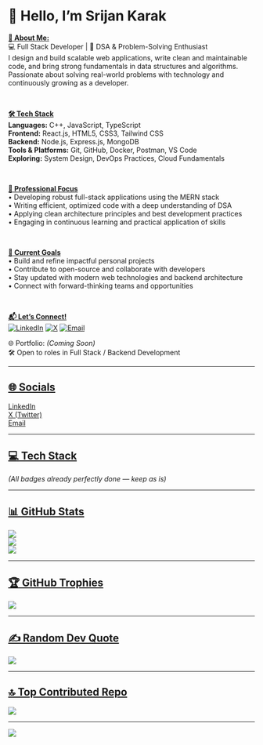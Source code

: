 # **👋 Hello, I’m Srijan Karak**


<u>**💫 About Me:**</u><br>
💻 Full Stack Developer | 🧠 DSA & Problem-Solving Enthusiast  
I design and build scalable web applications, write clean and maintainable code, and bring strong fundamentals in data structures and algorithms. Passionate about solving real-world problems with technology and continuously growing as a developer.

<br>

<u>**🛠️ Tech Stack**</u><br>
**Languages:** C++, JavaScript, TypeScript  
**Frontend:** React.js, HTML5, CSS3, Tailwind CSS  
**Backend:** Node.js, Express.js, MongoDB  
**Tools & Platforms:** Git, GitHub, Docker, Postman, VS Code  
**Exploring:** System Design, DevOps Practices, Cloud Fundamentals

<br>

<u>**💼 Professional Focus**</u><br>
• Developing robust full-stack applications using the MERN stack  
• Writing efficient, optimized code with a deep understanding of DSA  
• Applying clean architecture principles and best development practices  
• Engaging in continuous learning and practical application of skills

<br>

<u>**🚀 Current Goals**</u><br>
• Build and refine impactful personal projects  
• Contribute to open-source and collaborate with developers  
• Stay updated with modern web technologies and backend architecture  
• Connect with forward-thinking teams and opportunities

<br>

<u>**📬 Let’s Connect!**</u><br>
[![LinkedIn](https://img.shields.io/badge/LinkedIn-%230077B5.svg?logo=linkedin&logoColor=white)](https://www.linkedin.com/in/srijan-karak-687292210/) 
[![X](https://img.shields.io/badge/X-black.svg?logo=X&logoColor=white)](https://x.com/srijankarak03) 
[![Email](https://img.shields.io/badge/Email-D14836?logo=gmail&logoColor=white)](mailto:srijankarak2001@gmail.com)  

🌐 Portfolio: *(Coming Soon)*  
🛠️ Open to roles in Full Stack / Backend Development

---

## <u>🌐 Socials</u>

[LinkedIn](https://www.linkedin.com/in/srijan-karak-687292210/)  
[X (Twitter)](https://x.com/srijankarak03)  
[Email](mailto:srijankarak2001@gmail.com)  

---

## <u>💻 Tech Stack</u>

*(All badges already perfectly done — keep as is)*

---

## <u>📊 GitHub Stats</u>

![](https://github-readme-stats.vercel.app/api?username=Srijankarak&theme=dark&hide_border=false&include_all_commits=true&count_private=false)  
![](https://nirzak-streak-stats.vercel.app/?user=Srijankarak&theme=dark&hide_border=false)  
![](https://github-readme-stats.vercel.app/api/top-langs/?username=Srijankarak&theme=dark&hide_border=false&include_all_commits=true&count_private=false&layout=compact)

---

## <u>🏆 GitHub Trophies</u>

![](https://github-profile-trophy.vercel.app/?username=Srijankarak&theme=aura&no-frame=false&no-bg=false&margin-w=4)

---

## <u>✍️ Random Dev Quote</u>

![](https://quotes-github-readme.vercel.app/api?type=horizontal&theme=radical)

---

## <u>🔝 Top Contributed Repo</u>

![](https://github-contributor-stats.vercel.app/api?username=Srijankarak&limit=5&theme=dark&combine_all_yearly_contributions=true)

---

[![](https://visitcount.itsvg.in/api?id=Srijankarak&icon=5&color=6)](https://visitcount.itsvg.in)

<!-- Proudly created with GPRM ( https://gprm.itsvg.in ) -->
